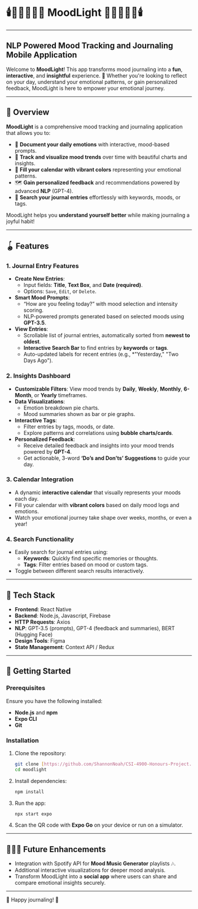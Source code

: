 # 🕯️🧘🏻‍♀️🫧🍶 **MoodLight** 🍶🫧🧘🏻‍♀️🕯️
---
## NLP Powered Mood Tracking and Journaling Mobile Application

Welcome to **MoodLight**! This app transforms mood journaling into a **fun**, **interactive**, and **insightful** experience. 🌸 Whether you're looking to reflect on your day, understand your emotional patterns, or gain personalized feedback, MoodLight is here to empower your emotional journey.

---

## 🐚 **Overview**
**MoodLight** is a comprehensive mood tracking and journaling application that allows you to:

- 📑 **Document your daily emotions** with interactive, mood-based prompts.
- 🧽 **Track and visualize mood trends** over time with beautiful charts and insights.
- 🧹 **Fill your calendar with vibrant colors** representing your emotional patterns.
- 🗺️ **Gain personalized feedback** and recommendations powered by advanced **NLP** (GPT-4).
- 🚐 **Search your journal entries** effortlessly with keywords, moods, or tags.

MoodLight helps you **understand yourself better** while making journaling a joyful habit!

---

## 🪀 **Features**
### **1. Journal Entry Features**
- **Create New Entries**:
   - Input fields: **Title**, **Text Box**, and **Date (required)**.
   - Options: `Save`, `Edit`, or `Delete`.
- **Smart Mood Prompts**:
   - “How are you feeling today?” with mood selection and intensity scoring.
   - NLP-powered prompts generated based on selected moods using **GPT-3.5**.
- **View Entries**:
   - Scrollable list of journal entries, automatically sorted from **newest to oldest**.
   - **Interactive Search Bar** to find entries by **keywords** or **tags**.
   - Auto-updated labels for recent entries (e.g., *"Yesterday," "Two Days Ago").

### **2. Insights Dashboard**
- **Customizable Filters**: View mood trends by **Daily**, **Weekly**, **Monthly**, **6-Month**, or **Yearly** timeframes.
- **Data Visualizations**:
   - Emotion breakdown pie charts.
   - Mood summaries shown as bar or pie graphs.
- **Interactive Tags**:
   - Filter entries by tags, moods, or date.
   - Explore patterns and correlations using **bubble charts/cards**.
- **Personalized Feedback**:
   - Receive detailed feedback and insights into your mood trends powered by **GPT-4**.
   - Get actionable, 3-word **‘Do’s and Don’ts’ Suggestions** to guide your day.

### **3. Calendar Integration**
- A dynamic **interactive calendar** that visually represents your moods each day.
- Fill your calendar with **vibrant colors** based on daily mood logs and emotions.
- Watch your emotional journey take shape over weeks, months, or even a year!

### **4. Search Functionality**
- Easily search for journal entries using:
   - **Keywords**: Quickly find specific memories or thoughts.
   - **Tags**: Filter entries based on mood or custom tags.
- Toggle between different search results interactively.

---

## 🍥 **Tech Stack**
- **Frontend**: React Native
- **Backend**: Node.js, Javascript, Firebase
- **HTTP Requests**: Axios
- **NLP**: GPT-3.5 (prompts), GPT-4 (feedback and summaries), BERT (Hugging Face)
- **Design Tools**: Figma
- **State Management**: Context API / Redux

---

## 🐑 **Getting Started**
### **Prerequisites**
Ensure you have the following installed:
- **Node.js** and **npm**
- **Expo CLI**
- **Git**

### **Installation**
1. Clone the repository:
   ```bash
   git clone [https://github.com/ShannonNoah/CSI-4900-Honours-Project.git]
   cd moodlight
   ```
2. Install dependencies:
   ```bash
   npm install
   ```
3. Run the app:
   ```bash
   npx start expo
   ```
4. Scan the QR code with **Expo Go** on your device or run on a simulator.

---

## 🧖🏻‍♀️ **Future Enhancements**
- Integration with Spotify API for **Mood Music Generator** playlists 🎶.
- Additional interactive visualizations for deeper mood analysis.
- Transform MoodLight into a **social app** where users can share and compare emotional insights securely.
  
---

🐠 Happy journaling! 🐠
